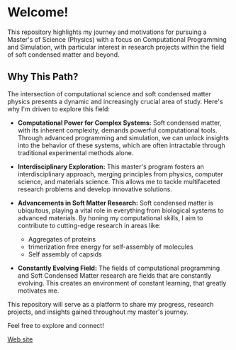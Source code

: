 # Welcome!

This repository highlights my journey and motivations for pursuing a Master's of Science (Physics) with a focus on Computational Programming and Simulation, with particular interest in research projects within the field of soft condensed matter and beyond.

## Why This Path?

The intersection of computational science and soft condensed matter physics presents a dynamic and increasingly crucial area of study. Here's why I'm driven to explore this field:

* **Computational Power for Complex Systems:** Soft condensed matter, with its inherent complexity, demands powerful computational tools. Through advanced programming and simulation, we can unlock insights into the behavior of these systems, which are often intractable through traditional experimental methods alone.
  
* **Interdisciplinary Exploration:** This master's program fosters an interdisciplinary approach, merging principles from physics, computer science, and materials science. This allows me to tackle multifaceted research problems and develop innovative solutions.
  
* **Advancements in Soft Matter Research:** Soft condensed matter is ubiquitous, playing a vital role in everything from biological systems to advanced materials. By honing my computational skills, I aim to contribute to cutting-edge research in areas like:
    * Aggregates of proteins
    * trimerization free energy for self-assembly of molecules
    * Self assembly of capsids
      
* **Constantly Evolving Field:** The fields of computational programming and Soft Condensed Matter research are fields that are constantly evolving. This creates an environment of constant learning, that greatly motivates me.

This repository will serve as a platform to share my progress, research projects, and insights gained throughout my master's journey.

Feel free to explore and connect!

[Web site](https://eeceron.github.io/Eduardo-CG/main.html)

<!---
eeceron/eeceron is a ✨ special ✨ repository because its `README.md` (this file) appears on your GitHub profile.
You can click the Preview link to take a look at your changes.
--->
